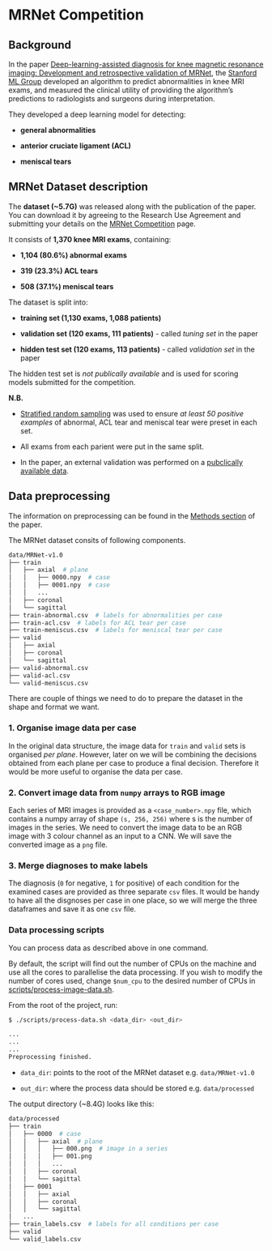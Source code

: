 # MRNet Competition

## Background

In the paper [Deep-learning-assisted diagnosis for knee magnetic resonance imaging: Development and retrospective validation of MRNet](https://journals.plos.org/plosmedicine/article?id=10.1371/journal.pmed.1002699), the [Stanford ML Group](https://stanfordmlgroup.github.io/) developed an algorithm to predict abnormalities in knee MRI exams, and measured the clinical utility of providing the algorithm’s predictions to radiologists and surgeons during interpretation.

They developed a deep learning model for detecting:

- **general abnormalities**

- **anterior cruciate ligament (ACL)**

- **meniscal tears**

## MRNet Dataset description

The **dataset (~5.7G)** was released along with the publication of the paper. You can download it by agreeing to the Research Use Agreement and submitting your details on the [MRNet Competition](https://stanfordmlgroup.github.io/competitions/mrnet/) page.

It consists of **1,370 knee MRI exams**, containing:

- **1,104 (80.6%) abnormal exams**

- **319 (23.3%) ACL tears**

- **508 (37.1%) meniscal tears**

The dataset is split into:

- **training set (1,130 exams, 1,088 patients)**

- **validation set (120 exams, 111 patients)** - called _tuning set_ in the paper

- **hidden test set (120 exams, 113 patients)** - called _validation set_ in the paper

The hidden test set is _not publically available_ and is used for scoring models submitted for the competition.

**N.B.**

- [Stratified random sampling](https://en.wikipedia.org/wiki/Stratified_sampling) was used to ensure _at least 50 positive examples_ of abnormal, ACL tear and meniscal tear were preset in each set.

- All exams from each parient were put in the same split.

- In the paper, an external validation was performed on a [pubclically available data](http://www.riteh.uniri.hr/~istajduh/projects/kneeMRI/).

## Data preprocessing

The information on preprocessing can be found in the [Methods section](https://journals.plos.org/plosmedicine/article?id=10.1371/journal.pmed.1002699#sec008) of the paper.

The MRNet dataset consits of following components.

```bash
data/MRNet-v1.0
├── train
│   ├── axial  # plane
│   │   ├── 0000.npy  # case
│   │   ├── 0001.npy  # case
│   │   ...
│   ├── coronal
│   └── sagittal
├── train-abnormal.csv  # labels for abnormalities per case
├── train-acl.csv  # labels for ACL tear per case
├── train-meniscus.csv  # labels for meniscal tear per case
├── valid
│   ├── axial
│   ├── coronal
│   └── sagittal
├── valid-abnormal.csv
├── valid-acl.csv
└── valid-meniscus.csv
```

There are couple of things we need to do to prepare the dataset in the shape and format we want.

### 1. Organise image data per case

In the original data structure, the image data for `train` and `valid` sets is organised _per plane_. However, later on we will be combining the decisions obtained from each plane per case to produce a final decision. Therefore it would be more useful to organise the data per case.

### 2. Convert image data from `numpy` arrays to RGB image

Each series of MRI images is provided as a `<case_number>.npy` file, which contains a numpy array of shape `(s, 256, 256)` where s is the number of images in the series. We need to convert the image data to be an RGB image with 3 colour channel as an input to a CNN. We will save the converted image as a `png` file.

### 3. Merge diagnoses to make labels

The diagnosis (`0` for negative, `1` for positive) of each condition for the examined cases are provided as three separate `csv` files. It would be handy to have all the disgnoses per case in one place, so we will merge the three dataframes and save it as one `csv` file.

### Data processing scripts

You can process data as described above in one command.

By default, the script will find out the number of CPUs on the machine and use all the cores to parallelise the data processing. If you wish to modify the number of cores used, change `$num_cpu` to the desired number of CPUs in [scripts/process-image-data.sh](./scripts/process-image-data.sh).

From the root of the project, run:

```bash
$ ./scripts/process-data.sh <data_dir> <out_dir>

...
...
...
Preprocessing finished.
```

- `data_dir`: points to the root of the MRNet dataset e.g. `data/MRNet-v1.0`

- `out_dir`: where the process data should be stored e.g. `data/processed`

The output directory (~8.4G) looks like this:

```bash
data/processed
├── train
│   ├── 0000  # case
│   │   ├── axial  # plane
│   │   │   ├── 000.png  # image in a series
│   │   │   ├── 001.png
│   │   │   ...
│   │   ├── coronal
│   │   └── sagittal
│   ├── 0001
│   │   ├── axial
│   │   ├── coronal
│   │   └── sagittal
│   ...
├── train_labels.csv  # labels for all conditions per case
├── valid
└── valid_labels.csv
```

